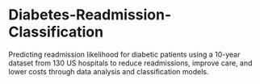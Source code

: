 # Diabetes-Readmission-Classification
Predicting readmission likelihood for diabetic patients using a 10-year dataset from 130 US hospitals to reduce readmissions, improve care, and lower costs through data analysis and classification models.
